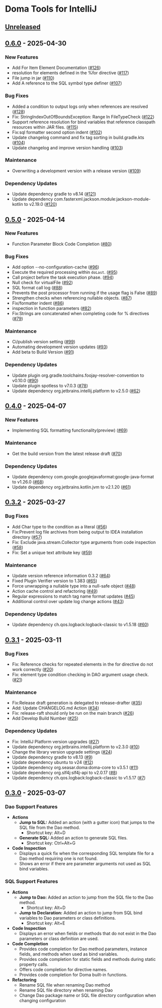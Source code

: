 # Doma Tools for IntelliJ

## [Unreleased]

## [0.6.0] - 2025-04-30

### New Features

- Add For Item Element Documentation ([#126])
- resolution for elements defined in the %for directive ([#117])
- File jump in jar ([#110])
- Add A reference to the SQL symbol type definer ([#107])

### Bug Fixes

- Added a condition to output logs only when references are resolved ([#128])
- Fix: StringIndexOutOfBoundsException: Range In FileTypeCheck ([#122])
- Support reference resolution for bind variables that reference classpath resources within JAR files. ([#115])
- Fix:sql formatter second option indent ([#102])
- Update changelog command and fix tag sorting in build.gradle.kts ([#104])
- Update changelog and improve version handling ([#103])

### Maintenance

- Overwriting a development version with a release version ([#109])

### Dependency Updates

- Update dependency gradle to v8.14 ([#121])
- Update dependency com.fasterxml.jackson.module:jackson-module-kotlin to v2.19.0 ([#120])

[#126]:https://github.com/domaframework/doma-tools-for-intellij/pull/126
[#117]:https://github.com/domaframework/doma-tools-for-intellij/pull/117
[#110]:https://github.com/domaframework/doma-tools-for-intellij/pull/110
[#107]:https://github.com/domaframework/doma-tools-for-intellij/pull/107
[#128]:https://github.com/domaframework/doma-tools-for-intellij/pull/128
[#122]:https://github.com/domaframework/doma-tools-for-intellij/pull/122
[#115]:https://github.com/domaframework/doma-tools-for-intellij/pull/115
[#102]:https://github.com/domaframework/doma-tools-for-intellij/pull/102
[#104]:https://github.com/domaframework/doma-tools-for-intellij/pull/104
[#103]:https://github.com/domaframework/doma-tools-for-intellij/pull/103
[#109]:https://github.com/domaframework/doma-tools-for-intellij/pull/109
[#121]:https://github.com/domaframework/doma-tools-for-intellij/pull/121
[#120]:https://github.com/domaframework/doma-tools-for-intellij/pull/120


## [0.5.0] - 2025-04-14

### New Features

- Function Parameter Block Code Completion ([#80])

### Bug Fixes

- Add option --no-configuration-cache ([#96])
- Execute the required processing within `doLast`. ([#95])
- Call project before the task execution phase. ([#94])
- Null check for virtualFile ([#92])
- SQL format call log ([#88])
- Prevents the post processor from running if the usage flag is False ([#89])
- Strengthen checks when referencing nullable objects. ([#87])
- Fix/formatter indent ([#86])
- inspection in function parameters ([#82])
- Fix:Strings are concatenated when completing code for % directives ([#79])

### Maintenance

- Ci/publish version setting ([#99])
- Automating development version updates ([#93])
- Add beta to Build Version ([#91])

### Dependency Updates

- Update plugin org.gradle.toolchains.foojay-resolver-convention to v0.10.0 ([#90])
- Update plugin spotless to v7.0.3 ([#78])
- Update dependency org.jetbrains.intellij.platform to v2.5.0 ([#62])

[#80]:https://github.com/domaframework/doma-tools-for-intellij/pull/80
[#96]:https://github.com/domaframework/doma-tools-for-intellij/pull/96
[#95]:https://github.com/domaframework/doma-tools-for-intellij/pull/95
[#94]:https://github.com/domaframework/doma-tools-for-intellij/pull/94
[#92]:https://github.com/domaframework/doma-tools-for-intellij/pull/92
[#88]:https://github.com/domaframework/doma-tools-for-intellij/pull/88
[#89]:https://github.com/domaframework/doma-tools-for-intellij/pull/89
[#87]:https://github.com/domaframework/doma-tools-for-intellij/pull/87
[#86]:https://github.com/domaframework/doma-tools-for-intellij/pull/86
[#82]:https://github.com/domaframework/doma-tools-for-intellij/pull/82
[#79]:https://github.com/domaframework/doma-tools-for-intellij/pull/79
[#99]:https://github.com/domaframework/doma-tools-for-intellij/pull/99
[#93]:https://github.com/domaframework/doma-tools-for-intellij/pull/93
[#91]:https://github.com/domaframework/doma-tools-for-intellij/pull/91
[#90]:https://github.com/domaframework/doma-tools-for-intellij/pull/90
[#78]:https://github.com/domaframework/doma-tools-for-intellij/pull/78
[#62]:https://github.com/domaframework/doma-tools-for-intellij/pull/62


## [0.4.0] - 2025-04-07

### New Features

- Implementing SQL formatting functionality(preview) ([#69])

### Maintenance

- Get the build version from the latest release draft ([#70])

### Dependency Updates

- Update dependency com.google.googlejavaformat:google-java-format to v1.26.0 ([#68])
- Update dependency org.jetbrains.kotlin.jvm to v2.1.20 ([#61])

[#69]:https://github.com/domaframework/doma-tools-for-intellij/pull/69
[#70]:https://github.com/domaframework/doma-tools-for-intellij/pull/70
[#68]:https://github.com/domaframework/doma-tools-for-intellij/pull/68
[#61]:https://github.com/domaframework/doma-tools-for-intellij/pull/61


## [0.3.2] - 2025-03-27

### Bug Fixes

- Add Char type to the condition as a literal ([#56])
- Fix:Prevent log file archives from being output to IDEA installation directory ([#57])
- Fix: Exclude java.stream.Collector type arguments from code inspection ([#58])
- Fix: Set a unique text attribute key ([#59])

### Maintenance

- Update version reference information 0.3.2 ([#64])
- Fixed Plugin Verifier version to 1.383 ([#65])
- Force unwrapping a nullable type into a null-safe object ([#48])
- Action cache control and refactoring ([#49])
- Regular expressions to match tag name format updates ([#45])
- Additional control over update log change actions ([#43])

### Dependency Updates

- Update dependency ch.qos.logback:logback-classic to v1.5.18 ([#60])

[#56]:https://github.com/domaframework/doma-tools-for-intellij/pull/56
[#57]:https://github.com/domaframework/doma-tools-for-intellij/pull/57
[#58]:https://github.com/domaframework/doma-tools-for-intellij/pull/58
[#59]:https://github.com/domaframework/doma-tools-for-intellij/pull/59
[#64]:https://github.com/domaframework/doma-tools-for-intellij/pull/64
[#65]:https://github.com/domaframework/doma-tools-for-intellij/pull/65
[#48]:https://github.com/domaframework/doma-tools-for-intellij/pull/48
[#49]:https://github.com/domaframework/doma-tools-for-intellij/pull/49
[#45]:https://github.com/domaframework/doma-tools-for-intellij/pull/45
[#43]:https://github.com/domaframework/doma-tools-for-intellij/pull/43
[#60]:https://github.com/domaframework/doma-tools-for-intellij/pull/60


## [0.3.1] - 2025-03-11

### Bug Fixes

- Fix: Reference checks for repeated elements in the for directive do not work correctly ([#20])
- Fix: element type condition checking in DAO argument usage check. ([#21])

### Maintenance

- Fix:Release draft generation is delegated to release-drafter ([#35])
- Add: Update CHANGELOG.md Action ([#34])
- Fix: release-raft should only be run on the main branch ([#26])
- Add Develop Build Number ([#25])

### Dependency Updates

- Fix: IntelliJ Platform version upgrades ([#27])
- Update dependency org.jetbrains.intellij.platform to v2.3.0 ([#10])
- Change the library version upgrade settings ([#24])
- Update dependency gradle to v8.13 ([#9])
- Update dependency ubuntu to v24 ([#12])
- Update dependency org.seasar.doma:doma-core to v3.5.1 ([#11])
- Update dependency org.slf4j:slf4j-api to v2.0.17 ([#8])
- Update dependency ch.qos.logback:logback-classic to v1.5.17 ([#7])

[#20]:https://github.com/domaframework/doma-tools-for-intellij/pull/20
[#21]:https://github.com/domaframework/doma-tools-for-intellij/pull/21
[#35]:https://github.com/domaframework/doma-tools-for-intellij/pull/35
[#34]:https://github.com/domaframework/doma-tools-for-intellij/pull/34
[#26]:https://github.com/domaframework/doma-tools-for-intellij/pull/26
[#25]:https://github.com/domaframework/doma-tools-for-intellij/pull/25
[#27]:https://github.com/domaframework/doma-tools-for-intellij/pull/27
[#10]:https://github.com/domaframework/doma-tools-for-intellij/pull/10
[#24]:https://github.com/domaframework/doma-tools-for-intellij/pull/24
[#9]:https://github.com/domaframework/doma-tools-for-intellij/pull/9
[#12]:https://github.com/domaframework/doma-tools-for-intellij/pull/12
[#11]:https://github.com/domaframework/doma-tools-for-intellij/pull/11
[#8]:https://github.com/domaframework/doma-tools-for-intellij/pull/8
[#7]:https://github.com/domaframework/doma-tools-for-intellij/pull/7


## [0.3.0] - 2025-03-07

### Dao Support Features

- **Actions**
  - **Jump to SQL:** Added an action (with a gutter icon) that jumps to the SQL file from the Dao method.
    - Shortcut key: Alt+D
  - **Generate SQL:** Added an action to generate SQL files.
    - Shortcut key: Ctrl+Alt+G
- **Code Inspection**
  - Displays a quick fix when the corresponding SQL template file for a Dao method requiring one is not found.
  - Shows an error if there are parameter arguments not used as SQL bind variables.

### SQL Support Features

- **Actions**
  - **Jump to Dao:** Added an action to jump from the SQL file to the Dao method.
    - Shortcut key: Alt+D
  - **Jump to Declaration:** Added an action to jump from SQL bind variables to Dao parameters or class definitions.
    - Shortcut key: Alt+E
- **Code Inspection**
  - Displays an error when fields or methods that do not exist in the Dao parameters or class definition are used.
- **Code Completion**
  - Provides code completion for Dao method parameters, instance fields, and methods when used as bind variables.
  - Provides code completion for static fields and methods during static property calls.
  - Offers code completion for directive names.
  - Provides code completion for Doma built-in functions.
- **Refactoring**
  - Rename SQL file when renaming Dao method
  - Rename SQL file directory when renaming Dao
  - Change Dao package name or SQL file directory configuration when changing configuration

[Unreleased]: https://github.com/domaframework/doma-tools-for-intellij/commits/main
[0.3.0]: https://github.com/domaframework/doma-tools-for-intellij/compare/v0.3.0
[0.3.1]: https://github.com/domaframework/doma-tools-for-intellij/compare/v0.3.0...0.3.1
[0.3.2]: https://github.com/domaframework/doma-tools-for-intellij/compare/0.3.1...0.3.2
[0.4.0]: https://github.com/domaframework/doma-tools-for-intellij/compare/0.3.2...0.4.0
[0.5.0]: https://github.com/domaframework/doma-tools-for-intellij/compare/0.4.0...0.5.0
[0.6.0]: https://github.com/domaframework/doma-tools-for-intellij/compare/0.5.0...0.6.0
